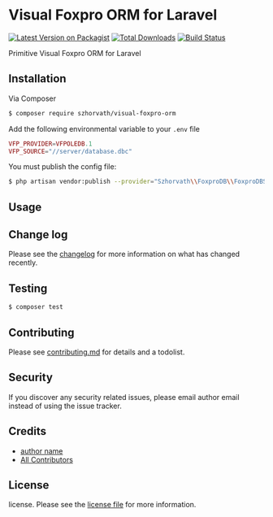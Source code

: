 # Visual Foxpro ORM for Laravel

[![Latest Version on Packagist][ico-version]][link-packagist]
[![Total Downloads][ico-downloads]][link-downloads]
[![Build Status][ico-travis]][link-travis]

Primitive Visual Foxpro ORM for Laravel

## Installation

Via Composer

``` bash
$ composer require szhorvath/visual-foxpro-orm
```

Add the following environmental variable to your `.env` file

```php
VFP_PROVIDER=VFPOLEDB.1
VFP_SOURCE="//server/database.dbc"
```

You must publish the config file:

```bash
$ php artisan vendor:publish --provider="Szhorvath\\FoxproDB\\FoxproDBServiceProvider"
```

## Usage

## Change log

Please see the [changelog](changelog.md) for more information on what has changed recently.

## Testing

``` bash
$ composer test
```

## Contributing

Please see [contributing.md](contributing.md) for details and a todolist.

## Security

If you discover any security related issues, please email author email instead of using the issue tracker.

## Credits

- [author name][link-author]
- [All Contributors][link-contributors]

## License

license. Please see the [license file](license.md) for more information.

[ico-version]: https://img.shields.io/packagist/v/szhorvath/visualfoxproorm.svg?style=flat-square
[ico-downloads]: https://img.shields.io/packagist/dt/szhorvath/visualfoxproorm.svg?style=flat-square
[ico-travis]: https://img.shields.io/travis/szhorvath/visualfoxproorm/master.svg?style=flat-square
[ico-styleci]: https://styleci.io/repos/12345678/shield

[link-packagist]: https://packagist.org/packages/szhorvath/visualfoxproorm
[link-downloads]: https://packagist.org/packages/szhorvath/visualfoxproorm
[link-travis]: https://travis-ci.org/szhorvath/visualfoxproorm
[link-author]: https://github.com/szhorvath
[link-contributors]: ../../contributors

